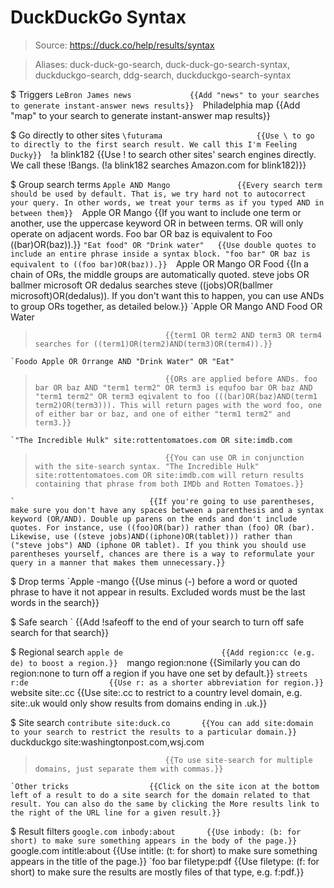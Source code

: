 # DuckDuckGo Syntax

> Source: https://duck.co/help/results/syntax

> Aliases: duck-duck-go-search, duck-duck-go-search-syntax, duckduckgo-search, ddg-search, duckduckgo-search-syntax

$ Triggers
    `LeBron James news             {{Add "news" to your searches to generate instant-answer news results}} 
    `Philadelphia map              {{Add "map" to your search to generate instant-answer map results}} 

$ Go directly to other sites
    `\futurama                     {{Use \ to go to directly to the first search result. We call this I'm Feeling Ducky}} 
    `!a blink182                   {{Use ! to search other sites' search engines directly. We call these !Bangs. (!a blink182 searches Amazon.com for blink182)}} 

$ Group search terms
    `Apple AND Mango               {{Every search term should be used by default. That is, we try hard not to autocorrect your query. In other words, we treat your terms as if you typed AND in between them}} 
    `Apple OR Mango                {{If you want to include one term or another, use the uppercase keyword OR in between terms. OR will only operate on adjacent words. Foo bar OR baz is equivalent to Foo ((bar)OR(baz)).}} 
    `"Eat food" OR "Drink water"   {{Use double quotes to include an entire phrase inside a syntax block. "foo bar" OR baz is equivalent to ((foo bar)OR(baz)).}} 
    `Apple OR Mango OR Food        {{In a chain of ORs, the middle groups are automatically quoted. steve jobs OR ballmer microsoft OR dedalus searches steve ((jobs)OR(ballmer microsoft)OR(dedalus)). If you don't want this to happen, you can use ANDs to group ORs together, as detailed below.}} 
    `Apple OR Mango AND Food OR Water
>                                  {{term1 OR term2 AND term3 OR term4 searches for ((term1)OR(term2)AND(term3)OR(term4)).}} 
    `Foodo Apple OR Orrange AND "Drink Water" OR "Eat"
>                                  {{ORs are applied before ANDs. foo bar OR baz AND "term1 term2" OR term3 is equfoo bar OR baz AND "term1 term2" OR term3 eqivalent to foo (((bar)OR(baz)AND(term1 term2)OR(term3))). This will return pages with the word foo, one of either bar or baz, and one of either "term1 term2" and term3.}} 
    `"The Incredible Hulk" site:rottentomatoes.com OR site:imdb.com
>                                  {{You can use OR in conjunction with the site-search syntax. "The Incredible Hulk" site:rottentomatoes.com OR site:imdb.com will return results containing that phrase from both IMDb and Rotten Tomatoes.}} 
    `                              {{If you're going to use parentheses, make sure you don't have any spaces between a parenthesis and a syntax keyword (OR/AND). Double up parens on the ends and don't include quotes. For instance, use ((foo)OR(bar)) rather than (foo) OR (bar). Likewise, use ((steve jobs)AND((iphone)OR(tablet))) rather than ("steve jobs") AND (iphone OR tablet). If you think you should use parentheses yourself, chances are there is a way to reformulate your query in a manner that makes them unnecessary.}} 

$ Drop terms
    `Apple -mango                  {{Use minus (-) before a word or quoted phrase to have it not appear in results. Excluded words must be the last words in the search}} 

$ Safe search
    `                              {{Add !safeoff to the end of your search to turn off safe search for that search}} 

$ Regional search
    `apple de                      {{Add region:cc (e.g. de) to boost a region.}} 
    `mango region:none             {{Similarly you can do region:none to turn off a region if you have one set by default.}} 
    `streets r:de                  {{Use r: as a shorter abbreviation for region.}} 
    `website site:.cc              {{Use site:.cc to restrict to a country level domain, e.g. site:.uk would only show results from domains ending in .uk.}} 

$ Site search
    `contribute site:duck.co       {{You can add site:domain to your search to restrict the results to a particular domain.}} 
    `duckduckgo site:washingtonpost.com,wsj.com
>                                  {{To use site-search for multiple domains, just separate them with commas.}} 
    `Other tricks                  {{Click on the site icon at the bottom left of a result to do a site search for the domain related to that result. You can also do the same by clicking the More results link to the right of the URL line for a given result.}} 

$ Result filters
    `google.com inbody:about       {{Use inbody: (b: for short) to make sure something appears in the body of the page.}} 
    `google.com intitle:about      {{Use intitle: (t: for short) to make sure something appears in the title of the page.}} 
    `foo bar filetype:pdf          {{Use filetype: (f: for short) to make sure the results are mostly files of that type, e.g. f:pdf.}} 

